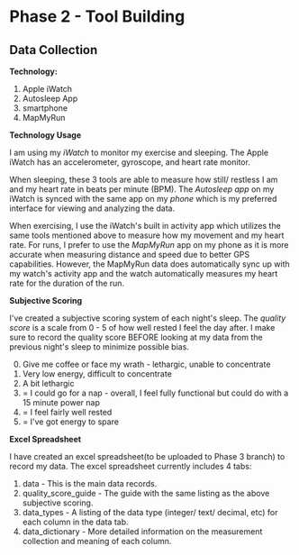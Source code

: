 # Phase 2 - Tool Building

## Data Collection

**Technology:**
 1. Apple iWatch
 2. Autosleep App
 3. smartphone
 4. MapMyRun

**Technology Usage**

I am using my *iWatch* to monitor my exercise and sleeping. The Apple iWatch has an accelerometer, gyroscope, and heart rate monitor. 

When sleeping, these 3 tools are able to measure how still/ restless I am and my heart rate in beats per minute (BPM). The *Autosleep app* on my iWatch is synced with the same app on my *phone* which is my preferred interface for viewing and analyzing the data. 

When exercising, I use the iWatch's built in activity app which utilizes the same tools mentioned above to measure how my movement and my heart rate. For runs, I prefer to use the *MapMyRun* app on my phone as it is more accurate when measuring distance and speed due to better GPS capabilities. However, the MapMyRun data does automatically sync up with my watch's activity app and the watch automatically measures my heart rate for the duration of the run. 

**Subjective Scoring**

I've created a subjective scoring system of each night's sleep. The *quality score* is a scale from 0 - 5 of how well rested I feel the day after. I make sure to record the quality score BEFORE looking at my data from the previous night's sleep to minimize possible bias.

 0. Give me coffee or face my wrath - lethargic, unable to concentrate
 1. Very low energy, difficult to concentrate
 2. A bit lethargic
 3. = I could go for a nap - overall, I feel fully functional but could do with a 15 minute power nap
 4. = I feel fairly well rested
 5. = I've got energy to spare

**Excel Spreadsheet** 

I have created an excel spreadsheet(to be uploaded to Phase 3 branch) to record my data. The excel spreadsheet currently includes 4 tabs:
 1. data - This is the main data records. 
 2. quality_score_guide - The guide with the same listing as the above subjective scoring.
 3. data_types - A listing of the data type (integer/ text/ decimal, etc) for each column in the data tab.
 4. data_dictionary - More detailed information on the measurement collection and meaning of each column. 

